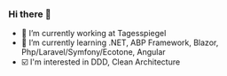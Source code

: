 ### Hi there 👋

- :newspaper: I’m currently working at Tagesspiegel
- :book: I’m currently learning .NET, ABP Framework, Blazor, Php/Laravel/Symfony/Ecotone, Angular
- :ballot_box_with_check: I'm interested in DDD, Clean Architecture
